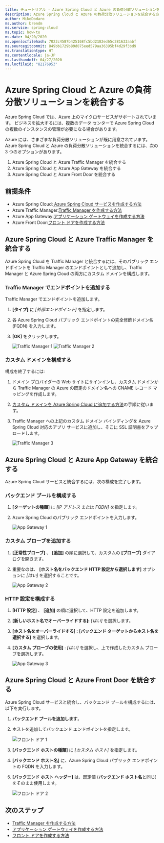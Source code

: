```yaml
---
title: チュートリアル - Azure Spring Cloud と Azure の負荷分散ソリューションを統合する
description: Azure Spring Cloud と Azure の負荷分散ソリューションを統合する方法
author: MikeDodaro
ms.author: brendm
ms.service: spring-cloud
ms.topic: how-to
ms.date: 04/20/2020
ms.openlocfilehash: 7022c4587b425168fc5bd2182ed65c281633aabf
ms.sourcegitcommit: 849bb1729b89d075eed579aa36395bf4d29f3bd9
ms.translationtype: HT
ms.contentlocale: ja-JP
ms.lasthandoff: 04/27/2020
ms.locfileid: "82176953"
---
```

# <a name="integrate-azure-spring-cloud-with-azure-load-balance-solutions"></a>Azure Spring Cloud と Azure の負荷分散ソリューションを統合する

Azure Spring Cloud では、Azure 上のマイクロサービスがサポートされています。  ビジネスを拡大するには、複数のデータ センターで Azure Spring Cloud の複数のインスタンスの管理が必要になる場合があります。

Azure には、さまざまな負荷分散ソリューションが既に用意されています。 Azure Spring Cloud と Azure の負荷分散ソリューションを統合するには、次の 3 つのオプションがあります。

1.  Azure Spring Cloud と Azure Traffic Manager を統合する
2.  Azure Spring Cloud と Azure App Gateway を統合する
3.  Azure Spring Cloud と Azure Front Door を統合する

## <a name="prerequisites"></a>前提条件

* Azure Spring Cloud:[ Azure Spring Cloud サービスを作成する方法](https://docs.microsoft.com/azure/spring-cloud/spring-cloud-quickstart-launch-app-portal)
* Azure Traffic Manager:[Traffic Manager を作成する方法](https://docs.microsoft.com/azure/traffic-manager/quickstart-create-traffic-manager-profile/)
* Azure App Gateway:[アプリケーション ゲートウェイを作成する方法](https://docs.microsoft.com/azure/application-gateway/quick-create-portal)
* Azure Front Door:[フロント ドアを作成する方法](https://docs.microsoft.com/azure/frontdoor/quickstart-create-front-door)

## <a name="integrate-azure-spring-cloud-with-azure-traffic-manager"></a>Azure Spring Cloud と Azure Traffic Manager を統合する

Azure Spring Cloud を Traffic Manager と統合するには、そのパブリック エンドポイントを Traffic Manager のエンドポイントとして追加し、Traffic Manager と Azure Spring Cloud の両方にカスタム ドメインを構成します。

### <a name="add-endpoint-in-traffic-manager"></a>Traffic Manager でエンドポイントを追加する
Traffic Manager でエンドポイントを追加します。
1.  **[タイプ]** に *[外部エンドポイント]* を指定します。
1.  各 Azure Spring Cloud パブリック エンドポイントの完全修飾ドメイン名 (FQDN) を入力します。
1. **[OK]** をクリックします。

    ![Traffic Manager 1](media/spring-cloud-load-balancers/traffic-manager-1.png) ![Traffic Manager 2](media/spring-cloud-load-balancers/traffic-manager-2.png)

### <a name="configure-custom-domain"></a>カスタム ドメインを構成する
構成を終了するには:
1.  ドメイン プロバイダーの Web サイトにサインインし、カスタム ドメインから Traffic Manager の Azure の既定のドメイン名への CNAME レコード マッピングを作成します。
1.  [カスタム ドメインを Azure Spring Cloud に追加する方法](spring-cloud-tutorial-custom-domain.md)の手順に従います。
1. Traffic Manager への上記のカスタム ドメイン バインディングを Azure Spring Cloud 対応のアプリ サービスに追加し、そこに SSL 証明書をアップロードします。

    ![Traffic Manager 3](media/spring-cloud-load-balancers/traffic-manager-3.png)

## <a name="integrate-azure-spring-cloud-with-azure-app-gateway"></a>Azure Spring Cloud と Azure App Gateway を統合する

Azure Spring Cloud サービスと統合するには、次の構成を完了します。

### <a name="configure-backend-pool"></a>バックエンド プールを構成する
1. **[ターゲットの種類]** に *[IP アドレス* または *FQDN]* を指定します。
1. Azure Spring Cloud のパブリック エンドポイントを入力します。

    ![App Gateway 1](media/spring-cloud-load-balancers/app-gateway-1.png)

### <a name="add-custom-probe"></a>カスタム プローブを追加する
1. **[正常性プローブ]** 、 **[追加]** の順に選択して、カスタムの **[プローブ]** ダイアログを開きます。 
1. 重要なのは、 **[ホスト名をバックエンド HTTP 設定から選択します]** オプションに *[はい]* を選択することです。

    ![App Gateway 2](media/spring-cloud-load-balancers/app-gateway-2.png)

### <a name="configure-http-setting"></a>HTTP 設定を構成する
1.  **[HTTP 設定]** 、 **[追加]** の順に選択して、HTTP 設定を追加します。
1.  **[新しいホスト名でオーバーライドする]:** *[はい]* を選択します。
1.  **[ホスト名をオーバーライドする]** : **[バックエンド ターゲットからホスト名を選択する]** を選択します。
1.  **[カスタム プローブの使用]** : *[はい]* を選択し、上で作成したカスタム プローブを選択します。

    ![App Gateway 3](media/spring-cloud-load-balancers/app-gateway-3.png)

## <a name="integrate-azure-spring-cloud-with-azure-front-door"></a>Azure Spring Cloud と Azure Front Door を統合する

Azure Spring Cloud サービスと統合し、バックエンド プールを構成するには、以下を実行します。 
1. **バックエンド プールを追加します**。
1. ホストを追加してバックエンド エンドポイントを指定します。

    ![フロント ドア 1](media/spring-cloud-load-balancers/front-door-1.png)

1.  **[バックエンド ホストの種類]** に *[カスタム ホスト]* を指定します。
1.  **[バックエンド ホスト名]** に、Azure Spring Cloud パブリック エンドポイントの FQDN を入力します。
1.  **[バックエンド ホスト ヘッダー]** は、既定値 (**バックエンド ホスト名**と同じ) をそのまま使用します。

    ![フロント ドア 2](media/spring-cloud-load-balancers/front-door-2.png)

## <a name="next-steps"></a>次のステップ
* [Traffic Manager を作成する方法](https://docs.microsoft.com/azure/traffic-manager/quickstart-create-traffic-manager-profile/)
* [アプリケーション ゲートウェイを作成する方法](https://docs.microsoft.com/azure/application-gateway/quick-create-portal)
* [フロント ドアを作成する方法](https://docs.microsoft.com/azure/frontdoor/quickstart-create-front-door)
